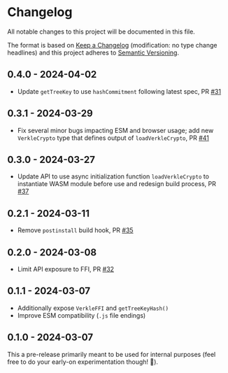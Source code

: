 # Changelog
All notable changes to this project will be documented in this file.

The format is based on [Keep a Changelog](http://keepachangelog.com/en/1.0.0/) 
(modification: no type change headlines) and this project adheres to 
[Semantic Versioning](http://semver.org/spec/v2.0.0.html).

## 0.4.0 - 2024-04-02

- Update `getTreeKey` to use `hashCommitment` following latest spec, 
  PR [#31](https://github.com/ethereumjs/verkle-cryptography-wasm/pull/31)
  
## 0.3.1 - 2024-03-29

- Fix several minor bugs impacting ESM and browser usage; add new `VerkleCrypto` type that defines output
  of `loadVerkleCrypto`, PR [#41](https://github.com/ethereumjs/verkle-cryptography-wasm/pull/41)

## 0.3.0 - 2024-03-27

- Update API to use async initialization function `loadVerkleCrypto` to instantiate WASM module before use
  and redesign build process, PR [#37](https://github.com/ethereumjs/verkle-cryptography-wasm/pull/37)

## 0.2.1 - 2024-03-11

- Remove `postinstall` build hook, PR [#35](https://github.com/ethereumjs/verkle-cryptography-wasm/pull/35)

## 0.2.0 - 2024-03-08

- Limit API exposure to FFI, PR [#32](https://github.com/ethereumjs/verkle-cryptography-wasm/pull/32)

## 0.1.1 - 2024-03-07

- Additionally expose `VerkleFFI` and `getTreeKeyHash()`
- Improve ESM compatibility (`.js` file endings)

## 0.1.0 - 2024-03-07

This a pre-release primarily meant to be used for internal purposes
(feel free to do your early-on experimentation though! 🙂).